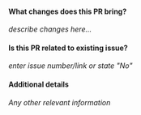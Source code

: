 #### What changes does this PR bring?

*describe changes here...*

#### Is this PR related to existing issue?

*enter issue number/link or state "No"*

#### Additional details

*Any other relevant information*
